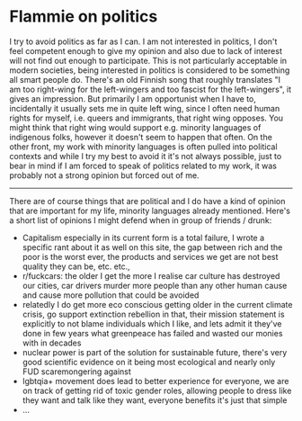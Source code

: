 # Flammie on politics

I try to avoid politics as far as I can. I am not interested in politics, I
don't feel competent enough to give my opinion and also due to lack of interest
will not find out enough to participate. This is not particularly acceptable in
modern societies, being interested in politics is considered to be something all
smart people do. There's an old Finnish song that roughly translates "I am too
right-wing for the left-wingers and too fascist for the left-wingers", it gives
an impression. But primarily I am opportunist when I have to, incidentally it
usually sets me in quite left wing, since I often need human rights for myself,
i.e. queers and immigrants, that right wing opposes. You might think that right
wing would support e.g. minority languages of indigenous folks, however it
doesn't seem to happen that often. On the other front, my work with minority
languages is often pulled into political contexts and while I try my best to
avoid it it's not always possible, just to bear in mind if I am forced to speak
of politics related to my work, it was probably not a strong opinion but forced
out of me.

* * *

There are of course things that are political and I do have a kind of opinion
that are important for my life, minority languages already mentioned. Here's a
short list of opinions I might defend when in group of friends / drunk:

* Capitalism especially in its current form is a total failure, I wrote a
  specific rant about it as well on this site, the gap between rich and the poor
  is the worst ever, the products and services we get are not best quality they
  can be, etc. etc.,
* r/fuckcars: the older I get the more I realise car culture has destroyed our
  cities, car drivers murder more people than any other human cause and cause
  more pollution that could be avoided
* relatedly I do get more eco conscious getting older in the current climate
  crisis, go support extinction rebellion in that, their mission statement is
  explicitly to not blame individuals which I like, and lets admit it they've
  done in few years what greenpeace has failed and wasted our monies with in
  decades
* nuclear power is part of the solution for sustainable future, there's very
  good scientific evidence on it being most ecological and nearly only FUD
  scaremongering against
* lgbtqia+ movement does lead to better experience for everyone, we are on track
  of getting rid of toxic gender roles, allowing people to dress like they want
  and talk like they want, everyone benefits it's just that simple
* ...
